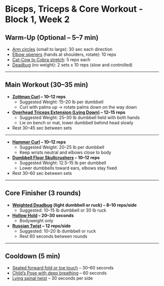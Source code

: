 # Biceps, Triceps & Core Workout - Block 1, Week 2

## Warm-Up (Optional – 5–7 min)
- [Arm circles](../exercises/arm_circles.md) (small to large): 30 sec each direction
- [Elbow openers](../exercises/elbow_openers.md) (hands at shoulders, rotate): 10 reps
- [Cat-Cow to Cobra stretch](../exercises/cat_cow_to_cobra_stretch.md): 5 reps each
- [Deadbug](../exercises/deadbug.md) (no weight): 2 sets x 10 reps (slow and controlled)

---

## Main Workout (30–35 min)

- **[Zottman Curl](../exercises/zottman_curl.md) – 10–12 reps**  
  - Suggested Weight: 15–20 lb per dumbbell  
  - Curl with palms up → rotate palms down on the way down  
- **[Overhead Triceps Extension (Lying Down)](../exercises/overhead_triceps_extension_lying.md) – 12–15 reps**  
  - Suggested Weight: 25–30 lb dumbbell held with both hands  
  - Lie on bench or mat, lower dumbbell behind head slowly  
- Rest 30–45 sec between sets

---

- **[Hammer Curl](../exercises/hammer_curl.md) – 10–12 reps**  
  - Suggested Weight: 20–25 lb per dumbbell  
  - Keep wrists neutral and elbows close to body  
- **[Dumbbell Floor Skullcrushers](../exercises/dumbbell_floor_skullcrushers.md) – 10–12 reps**  
  - Suggested Weight: 12.5–15 lb per dumbbell  
  - Lower dumbbells toward ears, elbows stay fixed  
- Rest 30–60 sec between sets

---

## Core Finisher (3 rounds)
- **[Weighted Deadbug](../exercises/weighted_deadbug.md) (light dumbbell or ruck) – 8–10 reps/side**  
  - Suggested: 10–15 lb dumbbell or 30 lb ruck
- **[Hollow Hold](../exercises/hollow_hold.md) – 20–30 seconds**  
  - Bodyweight only
- **[Russian Twist](../exercises/russian_twist.md) – 12 reps/side**  
  - Suggested: 10–20 lb dumbbell or ruck
  - Rest 60 seconds between rounds

---

## Cooldown (5 min)
- [Seated forward fold or toe touch](../exercises/seated_forward_fold_or_toe_touch.md) – 30–60 seconds
- [Child’s Pose with deep breathing](../exercises/childs_pose_with_deep_breathing.md) – 60 seconds
- [Lying spinal twist](../exercises/lying_spinal_twist.md) – 30 seconds per side
